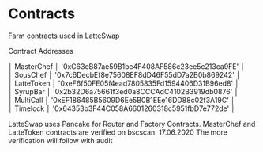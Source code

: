 # Contracts
Farm contracts used in LatteSwap

Contract Addresses

│ MasterChef │ '0xC63eB87ae59B1be4F408AF586c23ee5c213ca9FE' │  
│  SousChef  │ '0x7c6DecbEf8e75608EF8dD46F55dD7a2B0b869242' │  
│ LatteToken │ '0xeF6f50FE05f4ead7805835Fd1594406D31B96ed8' │  
│  SyrupBar  │ '0x2b32D6a75661f3ed0a8CCCAdC4102B3919db0876' │  
│ MultiCall  │ '0xEF186485B5609D6Ee5B0B1EEe16DD88c02f3A19C' │  
│  Timelock  │ '0x64353b3F44C058A6601260318c5951fbD7e772de' │  


LatteSwap uses Pancake for Router and Factory Contracts. 
MasterChef and LatteToken contracts are verified on bscscan. 17.06.2020
The more verification will follow with audit

